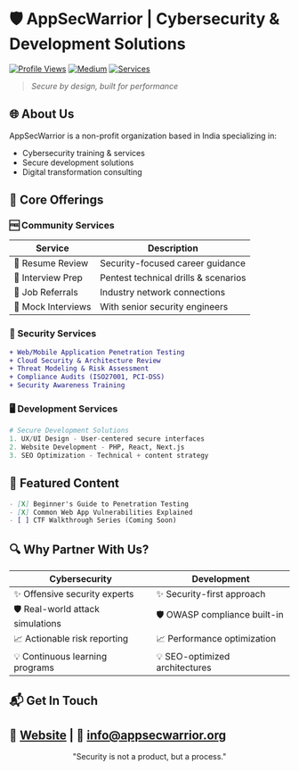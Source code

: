 # 🛡️ AppSecWarrior | Cybersecurity & Development Solutions

[![Profile Views](https://komarev.com/ghpvc/?username=appsecwarrior&label=Profile%20views&color=0e75b6&style=flat)](https://github.com/appsecwarrior)
[![Medium](https://img.shields.io/badge/Medium-Follow%20Us-12100E?logo=medium)](https://medium.com/@appsecwarrior)
[![Services](https://img.shields.io/badge/Website-Live%20Demo-important)](https://appsecwarrior.org)

> *Secure by design, built for performance*

## 🌐 About Us
AppSecWarrior is a non-profit organization based in India specializing in:
- Cybersecurity training & services
- Secure development solutions
- Digital transformation consulting

## 🎯 Core Offerings

### 🆓 Community Services
| Service | Description |
|---------|-------------|
| 📝 Resume Review | Security-focused career guidance |
| 🔐 Interview Prep | Pentest technical drills & scenarios |
| 🤝 Job Referrals | Industry network connections |
| 🎤 Mock Interviews | With senior security engineers |

### 💼 Security Services
```diff
+ Web/Mobile Application Penetration Testing
+ Cloud Security & Architecture Review
+ Threat Modeling & Risk Assessment
+ Compliance Audits (ISO27001, PCI-DSS)
+ Security Awareness Training
```

### 🖥️ Development Services
```python
# Secure Development Solutions
1. UX/UI Design - User-centered secure interfaces
2. Website Development - PHP, React, Next.js
3. SEO Optimization - Technical + content strategy
```
## 🌟 Featured Content
```markdown
- [X] Beginner's Guide to Penetration Testing
- [X] Common Web App Vulnerabilities Explained
- [ ] CTF Walkthrough Series (Coming Soon)
```

## 🔍 Why Partner With Us?
| Cybersecurity | Development |
|--------------|-------------|
| ✨ Offensive security experts | ✨ Security-first approach |
| 🛡️ Real-world attack simulations | 🛡️ OWASP compliance built-in |
| 📈 Actionable risk reporting | 📈 Performance optimization |
| 💡 Continuous learning programs | 💡 SEO-optimized architectures |


## 📬 Get In Touch
🔗 [Website](https://appsecwarrior.org) | 📧 info@appsecwarrior.org  
---

<p align="center">
  "Security is not a product, but a process."
</p>

